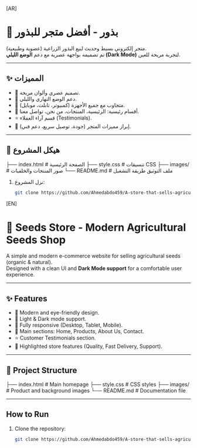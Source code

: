 [AR]
# 🌱 بذور - أفضل متجر للبذور

متجر إلكتروني بسيط وحديث لبيع البذور الزراعية (عضوية وطبيعية).  
تم تصميمه بواجهة عصرية مع دعم **الوضع الليلي (Dark Mode)** لتجربة مريحة للعين.  

---

## ✨ المميزات
- 🎨 تصميم عصري وألوان مريحة.
- 🌙 دعم الوضع النهاري والليلي.
- 📱 متجاوب مع جميع الأجهزة (كمبيوتر، تابلت، موبايل).
- 🛒 أقسام رئيسية: الرئيسية، المنتجات، من نحن، تواصل معنا.
- ⭐ قسم آراء العملاء (Testimonials).
- 🚚 إبراز مميزات المتجر (جودة، توصيل سريع، دعم فني).

---

## 📂 هيكل المشروع
├── index.html # الصفحة الرئيسية
├── style.css # تنسيقات CSS
├── images/ # صور المنتجات والخلفيات
└── README.md # ملف التوثيق
طريقة التشغيل
1. نزل المشروع:
   ```bash
   git clone https://github.com/Ahmedabdo459/A-store-that-sells-agricultural-seeds.git
[EN]
# 🌱 Seeds Store - Modern Agricultural Seeds Shop

A simple and modern e-commerce website for selling agricultural seeds (organic & natural).  
Designed with a clean UI and **Dark Mode support** for a comfortable user experience.  

---

## ✨ Features
- 🎨 Modern and eye-friendly design.
- 🌙 Light & Dark mode support.
- 📱 Fully responsive (Desktop, Tablet, Mobile).
- 🛒 Main sections: Home, Products, About Us, Contact.
- ⭐ Customer Testimonials section.
- 🚚 Highlighted store features (Quality, Fast Delivery, Support).

---

## 📂 Project Structure
├── index.html # Main homepage
├── style.css # CSS styles
├── images/ # Product and background images
└── README.md # Documentation file

---

##  How to Run
1. Clone the repository:
   ```bash
   git clone https://github.com/Ahmedabdo459/A-store-that-sells-agricultural-seeds.git
